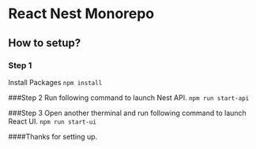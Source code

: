 # React Nest Monorepo
## How to setup?
### Step 1
Install Packages
`npm install` 

###Step 2
Run following command to launch Nest API.
`npm run start-api`

###Step 3
Open another therminal and run following command to launch React UI.
`npm run start-ui`

####Thanks for setting up.